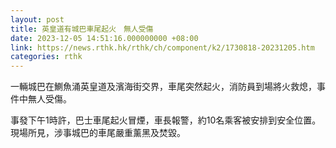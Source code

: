 ```yaml
---
layout: post
title: 英皇道有城巴車尾起火　無人受傷
date: 2023-12-05 14:51:16.000000000 +08:00
link: https://news.rthk.hk/rthk/ch/component/k2/1730818-20231205.htm
categories: rthk
---
```


一輛城巴在鰂魚涌英皇道及濱海街交界，車尾突然起火，消防員到場將火救熄，事件中無人受傷。

事發下午1時許，巴士車尾起火冒煙，車長報警，約10名乘客被安排到安全位置。現場所見，涉事城巴的車尾嚴重薰黑及焚毀。
